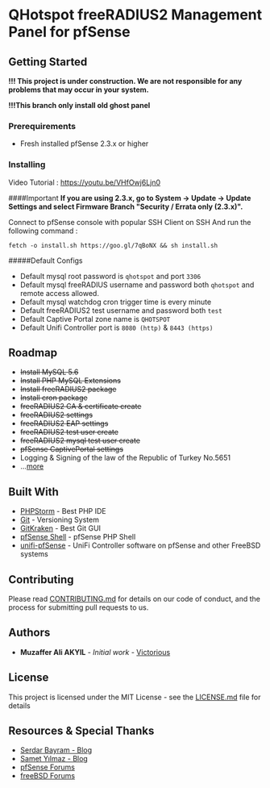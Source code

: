 # QHotspot freeRADIUS2 Management Panel for pfSense 

## Getting Started

**!!! This project is under construction. We are not responsible for any problems that may occur in your system.**

**!!!This branch only install old ghost panel**

### Prerequirements

* Fresh installed pfSense 2.3.x or higher

### Installing

Video Tutorial : https://youtu.be/VHfOwj6Ljn0

####Important
**If you are using 2.3.x, go to System -> Update -> Update Settings and select Firmware Branch "Security / Errata only (2.3.x)".**

Connect to pfSense console with popular SSH Client on SSH 
And run the following command :

```
fetch -o install.sh https://goo.gl/7qBoNX && sh install.sh
```

#####Default Configs
* Default mysql root password is ``qhotspot`` and port ``3306``
* Default mysql freeRADIUS username and password both ``qhotspot`` and remote access allowed.
* Default mysql watchdog cron trigger time is every minute
* Default freeRADIUS2 test username and password both ``test``
* Default Captive Portal zone name is ``QHOTSPOT``
* Default Unifi Controller port is ``8080 (http)`` & ``8443 (https)`` 


## Roadmap
* ~~Install MySQL 5.6~~
* ~~Install PHP MySQL Extensions~~
* ~~Install freeRADIUS2 package~~
* ~~Install cron package~~
* ~~freeRADIUS2 CA & certificate create~~
* ~~freeRADIUS2 settings~~
* ~~freeRADIUS2 EAP settings~~
* ~~freeRADIUS2 test user create~~
* ~~freeRADIUS2 mysql test user create~~
* ~~pfSense CaptivePortal settings~~
* Logging & Signing of the law of the Republic of Turkey No.5651
* ...[more](https://bitbucket.org/qtechnics/qhotspot/issues?kind=enhancement&kind=proposal)

## Built With
* [PHPStorm](https://www.jetbrains.com/phpstorm/) - Best PHP IDE
* [Git](https://git-scm.com/) - Versioning System
* [GitKraken](https://www.gitkraken.com/) - Best Git GUI
* [pfSense Shell](https://doc.pfsense.org/index.php/Using_the_PHP_pfSense_Shell) - pfSense PHP Shell
* [unifi-pfSense](https://github.com/gozoinks/unifi-pfsense) - UniFi Controller software on pfSense and other FreeBSD systems

## Contributing

Please read [CONTRIBUTING.md](CONTRIBUTING.md) for details on our code of conduct, and the process for submitting pull requests to us.

## Authors

* **Muzaffer Ali AKYIL** - *Initial work* - [Victorious](https://muzaffer.akyil.net)

## License

This project is licensed under the MIT License - see the [LICENSE.md](LICENSE.md) file for details

## Resources & Special Thanks

* [Serdar Bayram - Blog](https://www.serdarbayram.net/)
* [Samet Yılmaz - Blog](http://sametyilmaz.com.tr/)
* [pfSense Forums](https://forum.pfsense.org)
* [freeBSD Forums](https://forums.freebsd.org/)